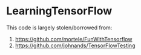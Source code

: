# LearningTensorFlow
This code is largely stolen/borrowed from:
1) https://github.com/mortele/FunWithTensorflow
2) https://github.com/johnands/TensorFlowTesting
